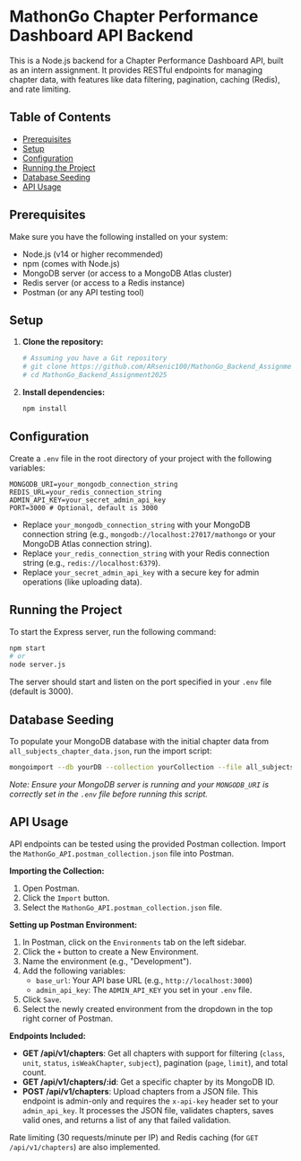 # MathonGo Chapter Performance Dashboard API Backend

This is a Node.js backend for a Chapter Performance Dashboard API, built as an intern assignment. It provides RESTful endpoints for managing chapter data, with features like data filtering, pagination, caching (Redis), and rate limiting.

## Table of Contents

- [Prerequisites](#prerequisites)
- [Setup](#setup)
- [Configuration](#configuration)
- [Running the Project](#running-the-project)
- [Database Seeding](#database-seeding)
- [API Usage](#api-usage)

## Prerequisites

Make sure you have the following installed on your system:

- Node.js (v14 or higher recommended)
- npm (comes with Node.js)
- MongoDB server (or access to a MongoDB Atlas cluster)
- Redis server (or access to a Redis instance)
- Postman (or any API testing tool)

## Setup

1.  **Clone the repository:**

    ```bash
    # Assuming you have a Git repository
    # git clone https://github.com/ARsenic100/MathonGo_Backend_Assignment2025.git
    # cd MathonGo_Backend_Assignment2025
    ```

2.  **Install dependencies:**

    ```bash
    npm install
    ```

## Configuration

Create a `.env` file in the root directory of your project with the following variables:

```env
MONGODB_URI=your_mongodb_connection_string
REDIS_URL=your_redis_connection_string
ADMIN_API_KEY=your_secret_admin_api_key
PORT=3000 # Optional, default is 3000
```

-   Replace `your_mongodb_connection_string` with your MongoDB connection string (e.g., `mongodb://localhost:27017/mathongo` or your MongoDB Atlas connection string).
-   Replace `your_redis_connection_string` with your Redis connection string (e.g., `redis://localhost:6379`).
-   Replace `your_secret_admin_api_key` with a secure key for admin operations (like uploading data).

## Running the Project

To start the Express server, run the following command:

```bash
npm start
# or
node server.js
```

The server should start and listen on the port specified in your `.env` file (default is 3000).

## Database Seeding

To populate your MongoDB database with the initial chapter data from `all_subjects_chapter_data.json`, run the import script:

```bash
mongoimport --db yourDB --collection yourCollection --file all_subjects_chapter_data.json --jsonArray

```

*Note: Ensure your MongoDB server is running and your `MONGODB_URI` is correctly set in the `.env` file before running this script.*

## API Usage

API endpoints can be tested using the provided Postman collection. Import the `MathonGo_API.postman_collection.json` file into Postman.

**Importing the Collection:**

1.  Open Postman.
2.  Click the `Import` button.
3.  Select the `MathonGo_API.postman_collection.json` file.

**Setting up Postman Environment:**

1.  In Postman, click on the `Environments` tab on the left sidebar.
2.  Click the `+` button to create a New Environment.
3.  Name the environment (e.g., "Development").
4.  Add the following variables:
    -   `base_url`: Your API base URL (e.g., `http://localhost:3000`)
    -   `admin_api_key`: The `ADMIN_API_KEY` you set in your `.env` file.
5.  Click `Save`.
6.  Select the newly created environment from the dropdown in the top right corner of Postman.

**Endpoints Included:**

-   **GET /api/v1/chapters**: Get all chapters with support for filtering (`class`, `unit`, `status`, `isWeakChapter`, `subject`), pagination (`page`, `limit`), and total count.
-   **GET /api/v1/chapters/:id**: Get a specific chapter by its MongoDB ID.
-   **POST /api/v1/chapters**: Upload chapters from a JSON file. This endpoint is admin-only and requires the `x-api-key` header set to your `admin_api_key`. It processes the JSON file, validates chapters, saves valid ones, and returns a list of any that failed validation.

Rate limiting (30 requests/minute per IP) and Redis caching (for `GET /api/v1/chapters`) are also implemented.
